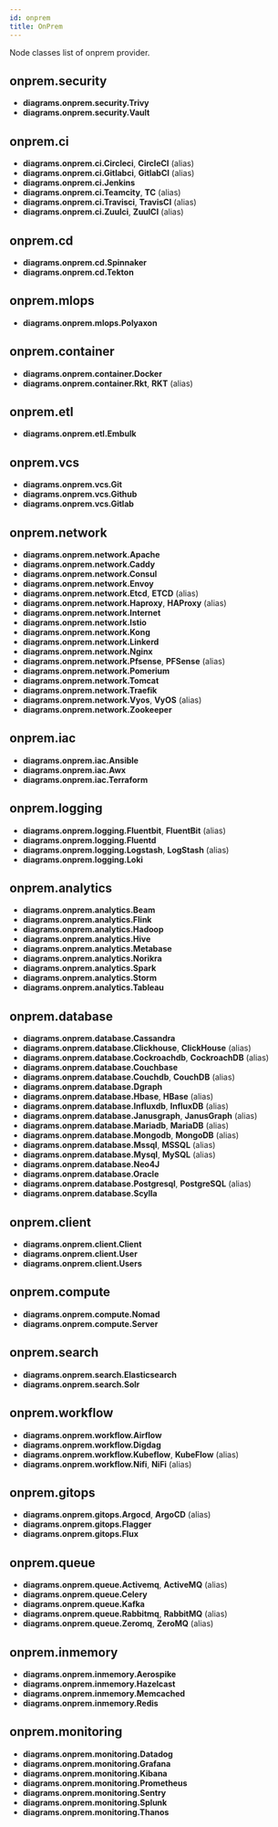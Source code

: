 ```yaml
---
id: onprem
title: OnPrem
---
```


Node classes list of onprem provider.

## onprem.security

- **diagrams.onprem.security.Trivy**
- **diagrams.onprem.security.Vault**

## onprem.ci

- **diagrams.onprem.ci.Circleci**, **CircleCI** (alias)
- **diagrams.onprem.ci.Gitlabci**, **GitlabCI** (alias)
- **diagrams.onprem.ci.Jenkins**
- **diagrams.onprem.ci.Teamcity**, **TC** (alias)
- **diagrams.onprem.ci.Travisci**, **TravisCI** (alias)
- **diagrams.onprem.ci.Zuulci**, **ZuulCI** (alias)

## onprem.cd

- **diagrams.onprem.cd.Spinnaker**
- **diagrams.onprem.cd.Tekton**

## onprem.mlops

- **diagrams.onprem.mlops.Polyaxon**

## onprem.container

- **diagrams.onprem.container.Docker**
- **diagrams.onprem.container.Rkt**, **RKT** (alias)

## onprem.etl

- **diagrams.onprem.etl.Embulk**

## onprem.vcs

- **diagrams.onprem.vcs.Git**
- **diagrams.onprem.vcs.Github**
- **diagrams.onprem.vcs.Gitlab**

## onprem.network

- **diagrams.onprem.network.Apache**
- **diagrams.onprem.network.Caddy**
- **diagrams.onprem.network.Consul**
- **diagrams.onprem.network.Envoy**
- **diagrams.onprem.network.Etcd**, **ETCD** (alias)
- **diagrams.onprem.network.Haproxy**, **HAProxy** (alias)
- **diagrams.onprem.network.Internet**
- **diagrams.onprem.network.Istio**
- **diagrams.onprem.network.Kong**
- **diagrams.onprem.network.Linkerd**
- **diagrams.onprem.network.Nginx**
- **diagrams.onprem.network.Pfsense**, **PFSense** (alias)
- **diagrams.onprem.network.Pomerium**
- **diagrams.onprem.network.Tomcat**
- **diagrams.onprem.network.Traefik**
- **diagrams.onprem.network.Vyos**, **VyOS** (alias)
- **diagrams.onprem.network.Zookeeper**

## onprem.iac

- **diagrams.onprem.iac.Ansible**
- **diagrams.onprem.iac.Awx**
- **diagrams.onprem.iac.Terraform**

## onprem.logging

- **diagrams.onprem.logging.Fluentbit**, **FluentBit** (alias)
- **diagrams.onprem.logging.Fluentd**
- **diagrams.onprem.logging.Logstash**, **LogStash** (alias)
- **diagrams.onprem.logging.Loki**

## onprem.analytics

- **diagrams.onprem.analytics.Beam**
- **diagrams.onprem.analytics.Flink**
- **diagrams.onprem.analytics.Hadoop**
- **diagrams.onprem.analytics.Hive**
- **diagrams.onprem.analytics.Metabase**
- **diagrams.onprem.analytics.Norikra**
- **diagrams.onprem.analytics.Spark**
- **diagrams.onprem.analytics.Storm**
- **diagrams.onprem.analytics.Tableau**

## onprem.database

- **diagrams.onprem.database.Cassandra**
- **diagrams.onprem.database.Clickhouse**, **ClickHouse** (alias)
- **diagrams.onprem.database.Cockroachdb**, **CockroachDB** (alias)
- **diagrams.onprem.database.Couchbase**
- **diagrams.onprem.database.Couchdb**, **CouchDB** (alias)
- **diagrams.onprem.database.Dgraph**
- **diagrams.onprem.database.Hbase**, **HBase** (alias)
- **diagrams.onprem.database.Influxdb**, **InfluxDB** (alias)
- **diagrams.onprem.database.Janusgraph**, **JanusGraph** (alias)
- **diagrams.onprem.database.Mariadb**, **MariaDB** (alias)
- **diagrams.onprem.database.Mongodb**, **MongoDB** (alias)
- **diagrams.onprem.database.Mssql**, **MSSQL** (alias)
- **diagrams.onprem.database.Mysql**, **MySQL** (alias)
- **diagrams.onprem.database.Neo4J**
- **diagrams.onprem.database.Oracle**
- **diagrams.onprem.database.Postgresql**, **PostgreSQL** (alias)
- **diagrams.onprem.database.Scylla**

## onprem.client

- **diagrams.onprem.client.Client**
- **diagrams.onprem.client.User**
- **diagrams.onprem.client.Users**

## onprem.compute

- **diagrams.onprem.compute.Nomad**
- **diagrams.onprem.compute.Server**

## onprem.search

- **diagrams.onprem.search.Elasticsearch**
- **diagrams.onprem.search.Solr**

## onprem.workflow

- **diagrams.onprem.workflow.Airflow**
- **diagrams.onprem.workflow.Digdag**
- **diagrams.onprem.workflow.Kubeflow**, **KubeFlow** (alias)
- **diagrams.onprem.workflow.Nifi**, **NiFi** (alias)

## onprem.gitops

- **diagrams.onprem.gitops.Argocd**, **ArgoCD** (alias)
- **diagrams.onprem.gitops.Flagger**
- **diagrams.onprem.gitops.Flux**

## onprem.queue

- **diagrams.onprem.queue.Activemq**, **ActiveMQ** (alias)
- **diagrams.onprem.queue.Celery**
- **diagrams.onprem.queue.Kafka**
- **diagrams.onprem.queue.Rabbitmq**, **RabbitMQ** (alias)
- **diagrams.onprem.queue.Zeromq**, **ZeroMQ** (alias)

## onprem.inmemory

- **diagrams.onprem.inmemory.Aerospike**
- **diagrams.onprem.inmemory.Hazelcast**
- **diagrams.onprem.inmemory.Memcached**
- **diagrams.onprem.inmemory.Redis**

## onprem.monitoring

- **diagrams.onprem.monitoring.Datadog**
- **diagrams.onprem.monitoring.Grafana**
- **diagrams.onprem.monitoring.Kibana**
- **diagrams.onprem.monitoring.Prometheus**
- **diagrams.onprem.monitoring.Sentry**
- **diagrams.onprem.monitoring.Splunk**
- **diagrams.onprem.monitoring.Thanos**
